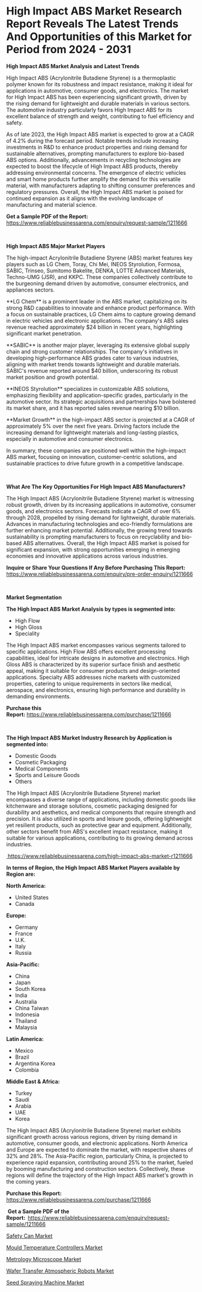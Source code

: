<p><h1>High Impact ABS Market Research Report Reveals The Latest Trends And Opportunities of this Market for Period from 2024 - 2031</h1></p><p><strong>High Impact ABS Market Analysis and Latest Trends</strong></p>
<p><p>High Impact ABS (Acrylonitrile Butadiene Styrene) is a thermoplastic polymer known for its robustness and impact resistance, making it ideal for applications in automotive, consumer goods, and electronics. The market for High Impact ABS has been experiencing significant growth, driven by the rising demand for lightweight and durable materials in various sectors. The automotive industry particularly favors High Impact ABS for its excellent balance of strength and weight, contributing to fuel efficiency and safety.</p><p>As of late 2023, the High Impact ABS market is expected to grow at a CAGR of 4.2% during the forecast period. Notable trends include increasing investments in R&D to enhance product properties and rising demand for sustainable alternatives, prompting manufacturers to explore bio-based ABS options. Additionally, advancements in recycling technologies are expected to boost the lifecycle of High Impact ABS products, thereby addressing environmental concerns. The emergence of electric vehicles and smart home products further amplify the demand for this versatile material, with manufacturers adapting to shifting consumer preferences and regulatory pressures. Overall, the High Impact ABS market is poised for continued expansion as it aligns with the evolving landscape of manufacturing and material science.</p></p>
<p><strong>Get a Sample PDF of the Report:&nbsp;</strong> <a href="https://www.reliablebusinessarena.com/enquiry/request-sample/1211666?utm_campaign=1284&utm_medium=2&utm_source=Github&utm_content=ia&utm_term=05102024&utm_id=high-impact-abs">https://www.reliablebusinessarena.com/enquiry/request-sample/1211666</a></p>
<p>&nbsp;</p>
<p><strong>High Impact ABS Major Market Players</strong></p>
<p><p>The high-impact Acrylonitrile Butadiene Styrene (ABS) market features key players such as LG Chem, Toray, Chi Mei, INEOS Styrolution, Formosa, SABIC, Trinseo, Sumitomo Bakelite, DENKA, LOTTE Advanced Materials, Techno-UMG (JSR), and KKPC. These companies collectively contribute to the burgeoning demand driven by automotive, consumer electronics, and appliances sectors.</p><p>**LG Chem** is a prominent leader in the ABS market, capitalizing on its strong R&D capabilities to innovate and enhance product performance. With a focus on sustainable practices, LG Chem aims to capture growing demand in electric vehicles and electronic applications. The company's ABS sales revenue reached approximately $24 billion in recent years, highlighting significant market penetration.</p><p>**SABIC** is another major player, leveraging its extensive global supply chain and strong customer relationships. The company's initiatives in developing high-performance ABS grades cater to various industries, aligning with market trends towards lightweight and durable materials. SABIC's revenue reported around $40 billion, underscoring its robust market position and growth potential.</p><p>**INEOS Styrolution** specializes in customizable ABS solutions, emphasizing flexibility and application-specific grades, particularly in the automotive sector. Its strategic acquisitions and partnerships have bolstered its market share, and it has reported sales revenue nearing $10 billion.</p><p>**Market Growth** in the high-impact ABS sector is projected at a CAGR of approximately 5% over the next five years. Driving factors include the increasing demand for lightweight materials and long-lasting plastics, especially in automotive and consumer electronics. </p><p>In summary, these companies are positioned well within the high-impact ABS market, focusing on innovation, customer-centric solutions, and sustainable practices to drive future growth in a competitive landscape.</p></p>
<p>&nbsp;</p>
<p><strong>What Are The Key Opportunities For High Impact ABS Manufacturers?</strong></p>
<p><p>The High Impact ABS (Acrylonitrile Butadiene Styrene) market is witnessing robust growth, driven by its increasing applications in automotive, consumer goods, and electronics sectors. Forecasts indicate a CAGR of over 6% through 2028, propelled by rising demand for lightweight, durable materials. Advances in manufacturing technologies and eco-friendly formulations are further enhancing market potential. Additionally, the growing trend towards sustainability is prompting manufacturers to focus on recyclability and bio-based ABS alternatives. Overall, the High Impact ABS market is poised for significant expansion, with strong opportunities emerging in emerging economies and innovative applications across various industries.</p></p>
<p><strong>Inquire or Share Your Questions If Any Before Purchasing This Report:</strong> <a href="https://www.reliablebusinessarena.com/enquiry/pre-order-enquiry/1211666?utm_campaign=1284&utm_medium=2&utm_source=Github&utm_content=ia&utm_term=05102024&utm_id=high-impact-abs">https://www.reliablebusinessarena.com/enquiry/pre-order-enquiry/1211666</a></p>
<p>&nbsp;</p>
<p><strong>Market Segmentation</strong></p>
<p><strong>The High Impact ABS Market Analysis by types is segmented into:</strong></p>
<p><ul><li>High Flow</li><li>High Gloss</li><li>Speciality</li></ul></p>
<p><p>The High Impact ABS market encompasses various segments tailored to specific applications. High Flow ABS offers excellent processing capabilities, ideal for intricate designs in automotive and electronics. High Gloss ABS is characterized by its superior surface finish and aesthetic appeal, making it suitable for consumer products and design-oriented applications. Specialty ABS addresses niche markets with customized properties, catering to unique requirements in sectors like medical, aerospace, and electronics, ensuring high performance and durability in demanding environments.</p></p>
<p><strong>Purchase this Report:&nbsp;</strong><a href="https://www.reliablebusinessarena.com/purchase/1211666?utm_campaign=1284&utm_medium=2&utm_source=Github&utm_content=ia&utm_term=05102024&utm_id=high-impact-abs">https://www.reliablebusinessarena.com/purchase/1211666</a></p>
<p>&nbsp;</p>
<p><strong>The High Impact ABS Market Industry Research by Application is segmented into:</strong></p>
<p><ul><li>Domestic Goods</li><li>Cosmetic Packaging</li><li>Medical Components</li><li>Sports and Leisure Goods</li><li>Others</li></ul></p>
<p><p>The High Impact ABS (Acrylonitrile Butadiene Styrene) market encompasses a diverse range of applications, including domestic goods like kitchenware and storage solutions, cosmetic packaging designed for durability and aesthetics, and medical components that require strength and precision. It is also utilized in sports and leisure goods, offering lightweight yet resilient products, such as protective gear and equipment. Additionally, other sectors benefit from ABS's excellent impact resistance, making it suitable for various applications, contributing to its growing demand across industries.</p></p>
<p><a href="https://www.reliablebusinessarena.com/high-impact-abs-market-r1211666?utm_campaign=1284&utm_medium=2&utm_source=Github&utm_content=ia&utm_term=05102024&utm_id=high-impact-abs">&nbsp;https://www.reliablebusinessarena.com/high-impact-abs-market-r1211666</a></p>
<p><strong>In terms of Region, the High Impact ABS Market Players available by Region are:</strong></p>
<p>
    <p> <strong> North America: </strong>
        <ul>
            <li>United States</li>
            <li>Canada</li>
        </ul>
        </p> 
    <p> <strong> Europe: </strong>
        <ul>
            <li>Germany</li>
            <li>France</li>
            <li>U.K.</li>
            <li>Italy</li>
            <li>Russia</li>
        </ul>
        </p> 
    <p> <strong> Asia-Pacific: </strong>
        <ul>
            <li>China</li>
            <li>Japan</li>
            <li>South Korea</li>
            <li>India</li>
            <li>Australia</li>
            <li>China Taiwan</li>
            <li>Indonesia</li>
            <li>Thailand</li>
            <li>Malaysia</li>
        </ul>
        </p> 
    <p> <strong> Latin America: </strong>
        <ul>
            <li>Mexico</li>
            <li>Brazil</li>
            <li>Argentina Korea</li>
            <li>Colombia</li>
        </ul>
        </p> 
    <p> <strong> Middle East & Africa: </strong>
        <ul>
            <li>Turkey</li>
            <li>Saudi</li>
            <li>Arabia</li>
            <li>UAE</li>
            <li>Korea</li>
        </ul>
    </p>
    </p>
<p><p>The High Impact ABS (Acrylonitrile Butadiene Styrene) market exhibits significant growth across various regions, driven by rising demand in automotive, consumer goods, and electronic applications. North America and Europe are expected to dominate the market, with respective shares of 32% and 28%. The Asia-Pacific region, particularly China, is projected to experience rapid expansion, contributing around 25% to the market, fueled by booming manufacturing and construction sectors. Collectively, these regions will define the trajectory of the High Impact ABS market's growth in the coming years.</p></p>
<p><strong>Purchase this Report: </strong><a href="https://www.reliablebusinessarena.com/purchase/1211666?utm_campaign=1284&utm_medium=2&utm_source=Github&utm_content=ia&utm_term=05102024&utm_id=high-impact-abs">https://www.reliablebusinessarena.com/purchase/1211666</a></p>
<p>&nbsp;<strong>Get a Sample PDF of the Report:&nbsp;&nbsp;</strong><a href="https://www.reliablebusinessarena.com/enquiry/request-sample/1211666?utm_campaign=1284&utm_medium=2&utm_source=Github&utm_content=ia&utm_term=05102024&utm_id=high-impact-abs">https://www.reliablebusinessarena.com/enquiry/request-sample/1211666</a></p>
<p><strong></strong></p>
<p><p><a href="https://www.linkedin.com/pulse/safety-can-revenue-growth-report-2024-2031-researchoid-ow4je?utm_campaign=1284&utm_medium=2&utm_source=Github&utm_content=ia&utm_term=05102024&utm_id=high-impact-abs">Safety Can Market</a></p><p><a href="https://www.linkedin.com/pulse/future-ready-strategic-insights-global-mould-temperature-ys9ve?utm_campaign=1284&utm_medium=2&utm_source=Github&utm_content=ia&utm_term=05102024&utm_id=high-impact-abs">Mould Temperature Controllers Market</a></p><p><a href="https://www.linkedin.com/pulse/metrology-microscope-market-research-report-forecast-growth-aplte?utm_campaign=1284&utm_medium=2&utm_source=Github&utm_content=ia&utm_term=05102024&utm_id=high-impact-abs">Metrology Microscope Market</a></p><p><a href="https://issuu.com/reportprime-2/docs/wafer-transfer-atmospheric-robots-m_fe4eb90d738be1?utm_campaign=1284&utm_medium=2&utm_source=Github&utm_content=ia&utm_term=05102024&utm_id=high-impact-abs">Wafer Transfer Atmospheric Robots Market</a></p><p><a href="https://www.linkedin.com/pulse/future-trends-global-seed-spraying-machine-market-insights-gibge?utm_campaign=1284&utm_medium=2&utm_source=Github&utm_content=ia&utm_term=05102024&utm_id=high-impact-abs">Seed Spraying Machine Market</a></p></p>